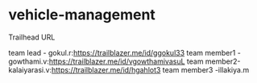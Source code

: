 # vehicle-management

Trailhead URL

team lead - gokul.r:https://trailblazer.me/id/ggokul33
team member1 - gowthami.v:https://trailblazer.me/id/vgowthamivasuL
team member2-kalaiyarasi.v:https://trailblazer.me/id/hgahlot3
team member3 -illakiya.m
